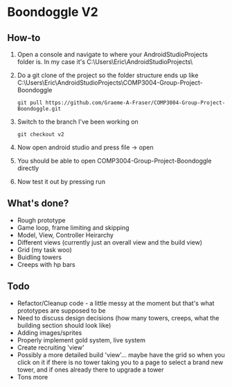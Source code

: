 # Boondoggle V2

## How-to

1. Open a console and navigate to where your AndroidStudioProjects folder is. In my case it's C:\Users\Eric\AndroidStudioProjects\

2. Do a git clone of the project so the folder structure ends up like C:\Users\Eric\AndroidStudioProjects\COMP3004-Group-Project-Boondoggle
	```
	git pull https://github.com/Graeme-A-Fraser/COMP3004-Group-Project-Boondoggle.git
	```

3. Switch to the branch I've been working on
	```
	git checkout v2
	```

4. Now open android studio and press file -> open

5. You should be able to open COMP3004-Group-Project-Boondoggle directly

6. Now test it out by pressing run

## What's done?

* Rough prototype
* Game loop, frame limiting and skipping
* Model, View, Controller Heirarchy
* Different views (currently just an overall view and the build view)
* Grid (my task woo)
* Buidling towers
* Creeps with hp bars

## Todo

* Refactor/Cleanup code - a little messy at the moment but that's what prototypes are supposed to be
* Need to discuss design decisions (how many towers, creeps, what the building section should look like)
* Adding images/sprites
* Properly implement gold system, live system
* Create recruiting 'view'
* Possibly a more detailed build 'view'... maybe have the grid so when you click on it if there is no tower taking you to a page to select a brand new tower, and if ones already there to upgrade a tower
* Tons more
